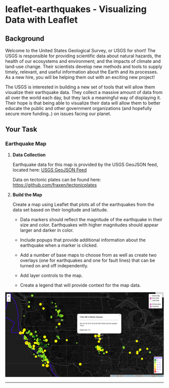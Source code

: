 # leaflet-earthquakes - Visualizing Data with Leaflet

## Background

Welcome to the United States Geological Survey, or USGS for short! The USGS is responsible for providing scientific data about natural hazards, the health of our ecosystems and environment; and the impacts of climate and land-use change. Their scientists develop new methods and tools to supply timely, relevant, and useful information about the Earth and its processes. As a new hire, you will be helping them out with an exciting new project!

The USGS is interested in building a new set of tools that will allow them visualize their earthquake data. They collect a massive amount of data from all over the world each day, but they lack a meaningful way of displaying it. Their hope is that being able to visualize their data will allow them to better educate the public and other government organizations (and hopefully secure more funding..) on issues facing our planet.

## Your Task

### Earthquake Map

1. **Data Collection**

   Earthquake data for this map is provided by the USGS GeoJSON feed, located here: [USGS GeoJSON Feed](http://earthquake.usgs.gov/earthquakes/feed/v1.0/geojson.php)
   
   Data on tectonic plates can be found here: <https://github.com/fraxen/tectonicplates>

2. **Build the Map**

   Create a map using Leaflet that plots all of the earthquakes from the data set based on their longitude and latitude.

   * Data markers should reflect the magnitude of the earthquake in their size and color. Earthquakes with higher magnitudes should appear larger and darker in color.

   * Include popups that provide additional information about the earthquake when a marker is clicked.
   
   * Add a number of base maps to choose from as well as create two overlays (one for earthquakes and one for fault lines) that can be turned on and off independently.

   * Add layer controls to the map.

   * Create a legend that will provide context for the map data.

<img src = "https://github.com/LShafer/leaflet-earthquakes/blob/master/Leaflet-earthquakes.png">

- - -




